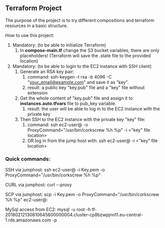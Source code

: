 ## Terraform Project
The purpose of the project is to try different compositions and terraform resources in a basic structure. 

How to use this project:
1. Mandatory: (to be able to initialize Terraform)
    1. In **compose-main.tf** change the S3 bucket variables, there are only placeholders! (Terraform will save the .state file to the provided location)
1. Mandatory: (to be able to login to the EC2 instance with SSH client)
    1. Generate an RSA key pair: 
        1. command: ssh-keygen -t rsa -b 4096 -C "your_email@example.com" and save it as "key".
        1. result: a public key "key.pub" file and a "key" file without extension
    1. Get the whole content of "key.pub" file and assign it to **instances.auto.tfvars** file to pub_key variable.
        1. result: the user will be able to log in to the EC2 instance with the private key
    1. Then SSH to the EC2 instance with the private key "key" file: 
        1. command: ssh ec2-user@<Inet4Address> -o ProxyCommand="/usr/bin/corkscrew <proxy IP> <proxy PORT> %h %p" -i <"key" file location>
        1. OR log in from the jump host with: ssh ec2-user@<Inet4Address> -i <"key" file location>

### Quick commands:
SSH via jumphost:
ssh ec2-user@<Inet4Address> -i Key.pem -o ProxyCommand="/usr/bin/corkscrew <proxy IP> <proxy PORT> %h %p"

CURL via jumphost:
curl <ALB DNS Name> --proxy <proxy IP> <proxy PORT>

SCP via jumphost:
scp -i Key.pem -o ProxyCommand="/usr/bin/corkscrew <proxy IP> <proxy PORT> %h %p" <from> ec2-user@<Inet4Address>:<to>

MySql access from EC2:
mysql -u root -h tf-20180212130810645600000004.cluster-cp8bzwpjnn11.eu-central-1.rds.amazonaws.com -p